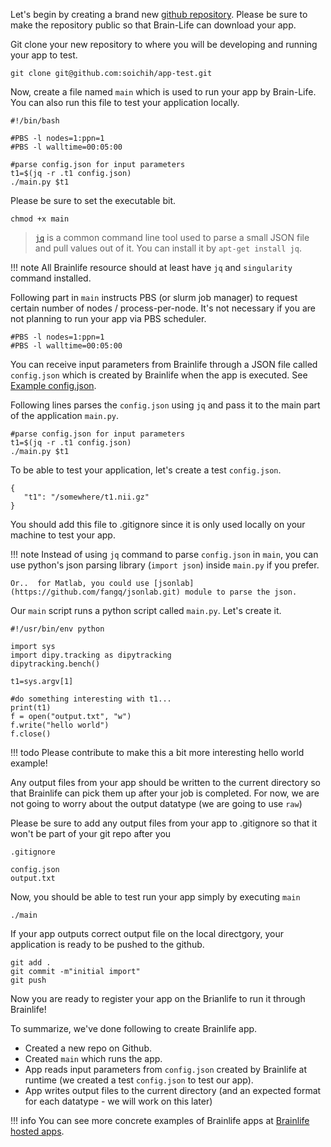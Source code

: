 Let's begin by creating a brand new [github repository](https://help.github.com/articles/creating-a-new-repository/). Please be sure to make the repository public so that Brain-Life can download your app.

Git clone your new repository to where you will be developing and running your app to test.

```
git clone git@github.com:soichih/app-test.git
```

Now, create a file named `main` which is used to run your app by Brain-Life. You can also run this file to test your application locally.

```
#!/bin/bash

#PBS -l nodes=1:ppn=1
#PBS -l walltime=00:05:00

#parse config.json for input parameters
t1=$(jq -r .t1 config.json)
./main.py $t1

```

Please be sure to set the executable bit.

```
chmod +x main
```

> [`jq`](https://stedolan.github.io/jq/) is a common command line tool used to parse a small JSON file and pull values out of it. You can install it by `apt-get install jq`. 


!!! note
    All Brainlife resource should at least have `jq` and `singularity` command installed. 

Following part in `main` instructs PBS (or slurm job manager) to request certain number of nodes / process-per-node. It's not necessary if you are not planning to run your app via PBS scheduler.

```
#PBS -l nodes=1:ppn=1
#PBS -l walltime=00:05:00
```

You can receive input parameters from Brainlife through a JSON file called `config.json` which is created by Brainlife when the app is executed. See [Example config.json](https://github.com/brain-life/app-dtiinit/blob/master/config.json.sample).

Following lines parses the `config.json` using `jq` and pass it to the main part of the application `main.py`.

```
#parse config.json for input parameters
t1=$(jq -r .t1 config.json)
./main.py $t1
```

To be able to test your application, let's create a test `config.json`.

```
{
   "t1": "/somewhere/t1.nii.gz"
}
```

You should add this file to .gitignore since it is only used locally on your machine to test your app.

!!! note
    Instead of using `jq` command to parse `config.json` in `main`, you can use python's json parsing library (`import json`) inside `main.py` if you prefer.

    Or..  for Matlab, you could use [jsonlab](https://github.com/fangq/jsonlab.git) module to parse the json.

Our `main` script runs a python script called `main.py`. Let's create it.

```
#!/usr/bin/env python

import sys
import dipy.tracking as dipytracking
dipytracking.bench()

t1=sys.argv[1]

#do something interesting with t1...
print(t1)
f = open("output.txt", "w")
f.write("hello world")
f.close()
```

!!! todo
    Please contribute to make this a bit more interesting hello world example!

Any output files from your app should be written to the current directory so that Brainlife can pick them up after your job is completed. For now, we are not going to worry about the output datatype (we are going to use `raw`)

Please be sure to add any output files from your app to .gitignore so that it won't be part of your git repo after you 

`.gitignore`

```
config.json
output.txt
```

Now, you should be able to test run your app simply by executing `main`

```
./main
```

<!--
!!! hint
    If you are testing on HPC clusters, be sure to enter the interactive shell session before running your `main` by executing something like `qsub -I`
-->

If your app outputs correct output file on the local directgory, your application is ready to be pushed to the github. 

```
git add .
git commit -m"initial import"
git push
```

Now you are ready to register your app on the Brianlife to run it through Brainlife!

To summarize, we've done following to create Brainlife app.

* Created a new repo on Github.
* Created `main` which runs the app.
* App reads input parameters from `config.json` created by Brainlife at runtime (we created a test `config.json`  to test our app).
* App writes output files to the current directory (and an expected format for each datatype - we will work on this later)

!!! info
    You can see more concrete examples of Brainlife apps at [Brainlife hosted apps](https://github.com/search?q=org%3Abrain-life+app-).

<!--
All input parameters are assumed to be text (char). You need to write your functions that are going to be MATLAB compiled with all the arguments as text. Arguments passing a number need to be given as text and within the function converted to integers values (str2num(), etc.). 
-->

